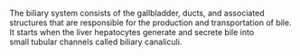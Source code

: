 The biliary system consists of the gallbladder, ducts, and associated structures that are responsible for the production and transportation of bile. It starts when the liver hepatocytes generate and secrete bile into small tubular channels called biliary canaliculi.